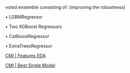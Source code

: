 voted ensemble consisting of:
(improving the robustness)

• LGBMRegressor

• Two XGBoost Regressors

• CatBoostRegressor 

• ExtraTreesRegressor

[CMI | Features EDA](https://www.kaggle.com/code/antoninadolgorukova/cmi-piu-features-eda)

[CMI | Best Single Model](https://www.kaggle.com/code/abdmental01/cmi-best-single-model)
